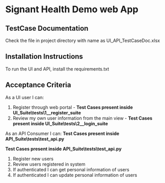 # Signant Health Demo web App #

## TestCase Documentation ##
Check the file in project directory with name as UI_API_TestCaseDoc.xlsx

## Installation Instructions ##
To run the UI and API, install the requirements.txt

## Acceptance Criteria ##

As a UI user I can:

 1. Register through web portal - **Test Cases present inside UI_Suite\tests\1__register_suite**
 2. Review my own user information from the main view - **Test Cases present inside UI_Suite\tests\2__login_suite**


As an API Consumer I can: **Test Cases present inside API_Suite\tests\test_api.py**

**Test Cases present inside API_Suite\tests\test_api.py**
 1. Register new users
 2. Review users registered in system
 3. If authenticated I can get personal information of users
 4. If authenticated I can update personal information of users



